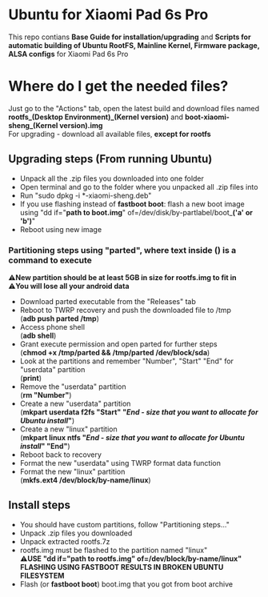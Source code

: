 <!-- <img align="right" src="ubnt.png" width="305" alt="Ubuntu Running On Xiaomi Pad 6s Pro"> -->

# Ubuntu for Xiaomi Pad 6s Pro
This repo contians **Base Guide for installation/upgrading** and **Scripts for automatic building of Ubuntu RootFS, Mainline Kernel, Firmware package, ALSA configs** for Xiaomi Pad 6s Pro

# Where do I get the needed files?
Just go to the "Actions" tab, open the latest build and download files named **rootfs_(Desktop Environment)_(Kernel version)** and **boot-xiaomi-sheng_(Kernel version).img**
<br>For upgrading - download all available files, **except for rootfs**

## Upgrading steps (From running Ubuntu)
- Unpack all the .zip files you downloaded into one folder
- Open terminal and go to the folder where you unpacked all .zip files into
- Run "sudo dpkg -i *-xiaomi-sheng.deb"
- If you use flashing instead of **fastboot boot**: flash a new boot image using "dd if="**path to boot.img**" of=/dev/disk/by-partlabel/boot_**('a' or 'b')**"
- Reboot using new image

### Partitioning steps using "parted", where text inside () is a command to execute
⚠️**New partition should be at least 5GB in size for rootfs.img to fit in**
<br>⚠️**You will lose all your android data**
 - Download parted executable from the "Releases" tab
 - Reboot to TWRP recovery and push the downloaded file to /tmp <br>(**adb push parted /tmp**)
 - Access phone shell <br>(**adb shell**)
 - Grant execute permission and open parted for further steps<br>(**chmod +x /tmp/parted && /tmp/parted /dev/block/sda**)
 - Look at the partitions and remember "Number", "Start" "End" for "userdata" partition <br>(**print**)
 - Remove the "userdata" partition <br>(**rm "Number"**)
 - Create a new "userdata" partition <br>(**mkpart userdata f2fs "Start" "*End - size that you want to allocate for Ubuntu install*"**)
 - Create a new "linux" partition <br>(**mkpart linux ntfs "*End - size that you want to allocate for Ubuntu install*" "End"**)
 - Reboot back to recovery
 - Format the new "userdata" using TWRP format data function
 - Format the new "linux" partition <br>(**mkfs.ext4 /dev/block/by-name/linux**)
  
## Install steps
- You should have custom partitions, follow "Partitioning steps..."
- Unpack .zip files you downloaded
- Unpack extracted rootfs.7z
- rootfs.img must be flashed to the partition named "linux"
<br>⚠️**USE "dd if="path to rootfs.img" of=/dev/block/by-name/linux"
<br>  FLASHING USING FASTBOOT RESULTS IN BROKEN UBUNTU FILESYSTEM**
- Flash (or **fastboot boot**) boot.img that you got from boot archive
  


